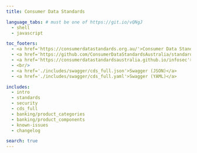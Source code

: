 ```yaml
---
title: Consumer Data Standards

language_tabs: # must be one of https://git.io/vQNgJ
  - shell
  - javascript

toc_footers:
  - <a href='https://consumerdatastandards.org.au/'>Consumer Data Standards Home</a>
  - <a href='https://github.com/ConsumerDataStandardsAustralia/standards'>CDR Standards on GitHub</a>
  - <a href='https://consumerdatastandardsaustralia.github.io/infosec'>CDR InfoSec Profile</a>
  - <br/>
  - <a href='./includes/swagger/cds_full.json'>Swagger (JSON)</a>
  - <a href='./includes/swagger/cds_full.yaml'>Swagger (YAML)</a>

includes:
  - intro
  - standards
  - security
  - cds_full
  - banking/product_categories
  - banking/product_components
  - known-issues
  - changelog

search: true
---
```



<!---
TODO
Swagger
- Fix up baseline
- Tool chain
- Incorporate George feedback
- Incorporate changes from feedback
Payloads
- Add versions
- Add PAF Address schema
--->
